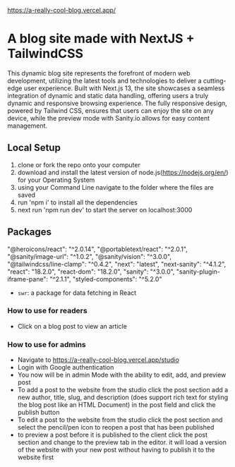 https://a-really-cool-blog.vercel.app/

# A blog site made with NextJS + TailwindCSS

This dynamic blog site represents the forefront of modern web development, utilizing the latest tools and technologies to deliver a cutting-edge user experience. Built with Next.js 13, the site showcases a seamless integration of dynamic and static data handling, offering users a truly dynamic and responsive browsing experience. The fully responsive design, powered by Tailwind CSS, ensures that users can enjoy the site on any device, while the preview mode with Sanity.io allows for easy content management.

## Local Setup
1. clone or fork the repo onto your computer
2. download and install the latest version of node.js(https://nodejs.org/en/) for your Operating System
3. using your Command Line navigate to the folder where the files are saved
4. run 'npm i' to install all the dependencies
5. next run 'npm run dev' to start the server on localhost:3000

## Packages

"@heroicons/react": "^2.0.14",
"@portabletext/react": "^2.0.1",
"@sanity/image-url": "^1.0.2",
"@sanity/vision": "^3.0.0",
"@tailwindcss/line-clamp": "^0.4.2",
"next": "latest",
"next-sanity": "^4.1.2",
"react": "18.2.0",
"react-dom": "18.2.0",
"sanity": "^3.0.0",
"sanity-plugin-iframe-pane": "^2.1.1",
"styled-components": "^5.2.0"


- `swr`: a package for data fetching in React

### How to use for readers
- Click on a blog post to view an article 

### How to use for admins
- Navigate to https://a-really-cool-blog.vercel.app/studio
- Login with Google authentication 
- You now will be in admin Mode with the ability to edit, add, and preview post
- To add a post to the website from the studio click the post section add a new author, title, slug, and description (does support rich text for styling the blog post like an HTML Document) in the post field and click the publish button
- To edit a post to the website from the studio click the post section and select the pencil/pen icon to reopen a post that has been published
- to preview a post before it is published to the client click the post section and change to the preview tab in the editor. it will load a version of the website with your new post without having to publish it to the website first




